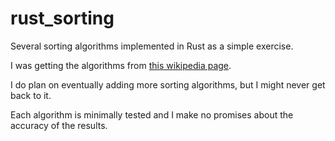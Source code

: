 # rust_sorting
Several sorting algorithms implemented in Rust as a simple exercise.

I was getting the algorithms from [this wikipedia page](https://en.wikipedia.org/wiki/Sorting_algorithm#Popular_sorting_algorithms).

I do plan on eventually adding more sorting algorithms, but I might never get back to it.

Each algorithm is minimally tested and I make no promises about the accuracy of the results.
